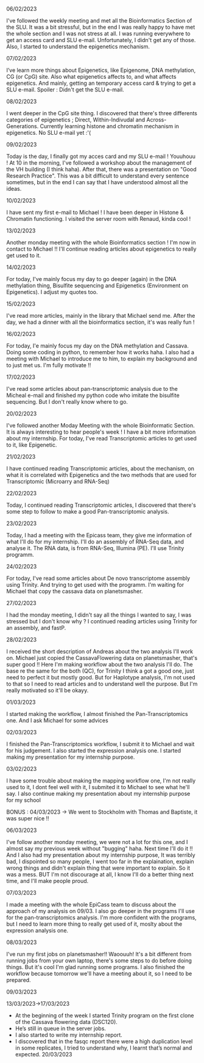 06/02/2023

I've followed the weekly meeting and met all the Bioinformatics Section of the SLU. It was a bit stressful, but in the end I was really happy to have met the whole section and I was not stress at all. I was running everywhere to get an access card and SLU e-mail. Unfortunately, I didn't get any of those. Also, I started to understand the epigenetics mechanism.

07/02/2023

I’ve learn more things about Epigenetics, like Epigenome, DNA methylation, CG (or CpG) site.
Also what epigenetics affects to, and what affects epigenetics.
And mainly, getting an temporary access card & trying to get a SLU e-mail. 
Spoiler : Didn't get the SLU e-mail.

08/02/2023

I went deeper in the CpG site thing. I discovered that there's three differents categories of epigenetics ; Direct, Within-Indivudal and Across-Generations. Currently learning histone and chromatin mechanism in epigenetics.
No SLU e-mail yet :'(


09/02/2023

Today is the day, I finally got my acces card and my SLU e-mail ! Youuhouu ! At 10 in the morning, I've followed a workshop about the management of the VH building (I think haha). After that, there was a presentation on "Good Research Practice". This was a bit difficult to understand every sentence sometimes, but in the end I can say that I have understood almost all the ideas.

10/02/2023

I have sent my first e-mail to Michael ! I have been deeper in Histone & Chromatin functioning. 
I visited the server room with Renaud, kinda cool !

13/02/2023

Another monday meeting with the whole Bioinformatics section ! I'm now in contact to Michael !! I'll continue reading articles about epigenetics to really get used to it.

14/02/2023

For today, I've mainly focus my day to go deeper (again) in the DNA methylation thing, Bisulfite sequencing and Epigenetics (Environment on Epigenetics).
I adjust my quotes too.

15/02/2023

I've read more articles, mainly in the library that Michael send me. After the day, we had a dinner with all the bioinformatics section, it's was really fun !

16/02/2023

For today, I'e mainly focus my day on the DNA methylation and Cassava. Doing some coding in python, to remember how it works haha. I also had a meeting with Michael to introduce me to him, to explain my background and to just met us. I'm fully motivate !!

17/02/2023

I've read some articles about pan-transcriptomic analysis due to the Micheal e-mail and finished my python code who imitate the bisulfite sequencing. But I don't really know where to go. 

20/02/2023

I've followed another Moday Meeting with the whole Bioinformatic Section. It is always interesting to hear people's week ! I have a bit more information about my internship. For today, I've read Transcriptomic articles to get used to it, like Epigenetic.

21/02/2023

I have continued reading Transcriptomic articles, about the mechanism, on what it is correlated with Epigenetics and the two methods that are used for Transcriptomic (Microarry and RNA-Seq)

22/02/2023

Today, I continued reading Transcriptomic articles, I discovered that there's some step to follow to make a good Pan-transcriptomic analysis.

23/02/2023

Today, I had a meeting with the Epicass team, they give me information of what I'll do for my internship. I'll do an assembly of RNA-Seq data, and analyse it. The RNA data, is from RNA-Seq, Illumina (PE).
I'll use Trinity programm.

24/02/2023

For today, I've read some articles about De novo transcriptome assembly using Trinity. And trying to get used with the programm. I'm waiting for Michael that copy the cassava data on planetsmasher.

27/02/2023

I had the monday meeting, I didn't say all the things I wanted to say, I was stressed but I don't know why ? I continued reading articles using Trinity for an assembly, and fastP.

28/02/2023

I received the short description of Andreas about the two analysis I'll work on. Michael just copied the CassavaFlowering data on planetsmasher, that's super good !! Here I'm making workflow about the two analysis I'll do. The base re the same for the both (QC), for Trinity I think a got a good one, just need to perfect it but mostly good. But for Haplotype analysis, I'm not used to that so I need to read articles and to understand well the purpose. But I'm really motivated so it'll be okayy.

01/03/2023

I started making the workflow, I almost finished the Pan-Transcriptomics one. And I ask Michael for some advices

02/03/2023

I finished the Pan-Transcriptomics workflow, I submit it to Michael and wait for his judgement. I also started the expression analysis one.
I started making my presentation for my internship purpose.

03/02/2023

I have some trouble about making the mapping workflow one, I'm not really used to it, I dont feel well with it, I submited it to Michael to see what he'll say.
I also continue making my presentation about my internship purpose for my school

BONUS : 04/03/2023 -> We went to Stockholm with Thomas and Baptiste, it was super nice !!

06/03/2023

I've follow another monday meeting, we were not a lot for this one, and I almost say my previous week without "bugging" haha. Next time I'll do it !! And I also had my presentation about my internship purpose, It was terribly bad, I dispointed so many people, I went too far in the explaination, explain wrong things and didn't explain thing that were important to explain. So it was a mess. BUT I'm not discourage at all, I know I'll do a better thing next time, and I'll make people proud.

07/03/2023

I made a meeting with the whole EpiCass team to discuss about the approach of my analysis on 09/03. I also go deeper in the programs I'll use for the pan-transcriptomics analysis. I'm more confident with the programs, but I need to learn more thing to really get used of it, moslty about the expression analysis one.

08/03/2023

I've run my first jobs on planetsmasher!! Waoouuh! It's a bit different from running jobs from your own laptop, there's some steps to do before doing things. But it's cool I'm glad running some programs. I also finished the workflow because tomorrow we'll have a meeting about it, so I need to be prepared.

09/03/2023

13/03/2023->17/03/2023
- At the beginning of the week I started Trinity program on the first clone of the Cassava flowering data (DSC120).
- He’s still in queue in the server jobs.
- I also started to write my internship report.
- I discovered that in the fasqc report there were a high duplication level in some replicates, I tried to understand why, I learnt that’s normal and expected.
20/03/2023

